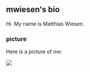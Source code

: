 ## mwiesen's bio

Hi. My name is Matthias Wiesen.

### picture

Here is a picture of me:

![](https://github.com/mwiesen.png)
